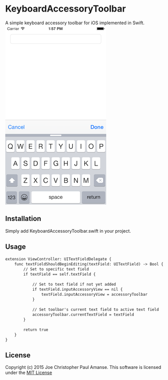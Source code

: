 # KeyboardAccessoryToolbar

A simple keyboard accessory toolbar for iOS implemented in Swift.
![](./Images/AppPreview.png)

## Installation

Simply add KeyboardAccessoryToolbar.swift in your project.

## Usage

    extension ViewController: UITextFieldDelegate {
        func textFieldShouldBeginEditing(textField: UITextField) -> Bool {
            // Set to specific text field
            if textField == self.textField {
    
                // Set to text field if not yet added
                if textField.inputAccessoryView == nil {
                    textField.inputAccessoryView = accessoryToolbar
                }
    
                // Set toolbar's current text field to active text field
                accessoryToolbar.currentTextField = textField
            }
    
            return true
        }
    }  

## License

Copyright (c) 2015 Joe Christopher Paul Amanse. This software is licensed under the [MIT License](./LICENSE.md)

